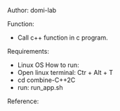 
Author: domi-lab

Function:
- Call c++ function in c program.

Requirements:
- Linux OS
How to run:
- Open linux terminal: Ctr + Alt + T 
- cd combine-C++2C
- run: run_app.sh

Reference:

